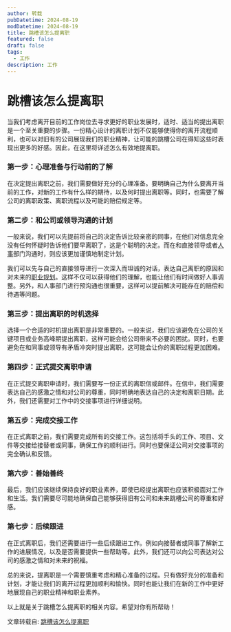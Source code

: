 ```yaml
---
author: 转载
pubDatetime: 2024-08-19
modDatetime: 2024-08-19
title: 跳槽该怎么提离职
featured: false
draft: false
tags:
  - 工作
description: 工作
---
```

# **跳槽该怎么提离职**

当我们考虑离开目前的工作岗位去寻求更好的职业发展时，适时、适当的提出离职是一个至关重要的步骤。一份精心设计的离职计划不仅能够使得你的离开流程顺利，也可以对旧有的公司展现我们的职业精神，让可能的跳槽公司在得知这些时表现出更多的好感。因此，在这里将详述怎么有效地提离职。

### **第一步：心理准备与行动前的了解**

在决定提出离职之前，我们需要做好充分的心理准备。要明确自己为什么要离开当前的工作，对新的工作有什么样的期待，以及何时提出离职等。同时，也需要了解公司的离职政策、离职流程以及可能的赔偿规定等。

### **第二步：和公司或领导沟通的计划**

一般来说，我们可以先提前将自己的决定告诉比较亲密的同事，在他们对信息完全没有任何怀疑时告诉他们要早离职了，这是个聪明的决定。而在和直接领导或者[人事](https://www.hrloo.com/news/1024.html)部门沟通时，则应该更加谨慎地制定计划。

我们可以先与自己的直接领导进行一次深入而坦诚的对话，表达自己离职的原因和对未来的[职业规划](https://www.hrloo.com/news/5562.html)。这样不仅可以获得他们的理解，也能让他们有时间做好人事调整。另外，和人事部门进行预沟通也很重要，这样可以提前解决可能存在的赔偿和待遇等问题。

### **第三步：提出离职的时机选择**

选择一个合适的时机提出离职是非常重要的。一般来说，我们应该避免在公司的关键项目或业务高峰期提出离职，这样可能会给公司带来不必要的困扰。同时，也要避免在和同事或领导有矛盾冲突时提出离职，这可能会让你的离职过程更加困难。

### **第四步：正式提交离职申请**

在正式提交离职申请时，我们需要写一份正式的离职信或邮件。在信中，我们需要表达自己的感激之情和对公司的尊重，同时明确地表达自己的决定和离职日期。此外，我们还需要对工作中的交接事项进行详细说明。

### **第五步：完成交接工作**

在正式离职之前，我们需要完成所有的交接工作。这包括将手头的工作、项目、文件等交接给接替者或同事，确保工作的顺利进行。同时也要保证公司对交接事项的完全确认和反馈。

### **第六步：善始善终**

最后，我们应该继续保持良好的职业素养，即使已经提出离职也应该积极面对工作和生活。我们需要尽可能地确保自己能够获得旧有公司和未来跳槽公司的尊重和好感。

### **第七步：后续跟进**

在正式离职后，我们还需要进行一些后续跟进工作。例如向接替者或同事了解新工作的进展情况，以及是否需要提供一些帮助等。此外，我们还可以向公司表达对公司的感激之情和对未来的祝福。

总的来说，提离职是一个需要慎重考虑和精心准备的过程。只有做好充分的准备和计划，才能让我们的离开过程更加顺利和愉快。同时也能让我们在新的工作中更好地展现自己的职业精神和职业素养。

以上就是关于跳槽怎么提离职的相关内容。希望对你有所帮助！

文章转载自: [跳槽该怎么提离职](https://www.hrloo.com/news/285514.html)